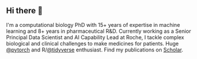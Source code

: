 ## Hi there 👋

I'm a computational biology PhD with 15+ years of expertise in machine learning and 8+ years in pharmaceutical R&D. Currently working as a Senior Principal Data Scientist and AI Capability Lead at Roche, I tackle complex biological and clinical challenges to make medicines for patients. Huge [@pytorch](https://github.com/pytorch) and R/[@tidyverse](https://github.com/tidyverse) enthusiast. Find my publications on [Scholar](https://scholar.google.ch/citations?user=gvHn1l0AAAAJ&hl=en).
